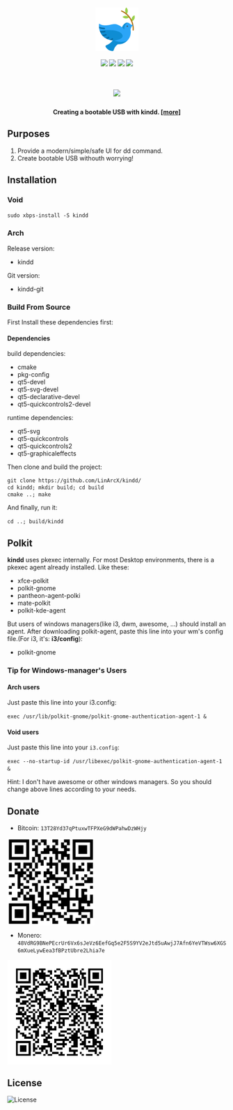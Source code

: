 <h4 align="center">
    <img src="assets/appconf/kindd.svg" align="center" width="100"/>
</h4>

<h4 align="center">
    <img src="https://img.shields.io/travis/LinArcX/kindd"/>  <img src="https://img.shields.io/github/tag/LinArcX/kindd.svg?colorB=green"/>  <img src="https://img.shields.io/github/repo-size/LinArcX/kindd.svg"/>  <img src="https://img.shields.io/github/languages/top/LinArcX/kindd.svg"/>
</h4>

<h1 align="center">
    <a href="https://gist.githubusercontent.com/LinArcX/4dde221ebf32b852586c65ecffdaa67f/raw/5846037655687b2e16f733eff2ca593fbce108f4/process.png"><img src="https://gist.githubusercontent.com/LinArcX/4dde221ebf32b852586c65ecffdaa67f/raw/5846037655687b2e16f733eff2ca593fbce108f4/process.png"></a>
    <br/>
    <h4 align="center">Creating a bootable USB with kindd. <a href="https://github.com/LinArcX/kindd/issues/10">[more]</a></h4>
</h1>

## Purposes
1. Provide a modern/simple/safe UI for dd command.
2. Create bootable USB withouth worrying!

## Installation
### Void
`sudo xbps-install -S kindd`

### Arch
Release version:
- kindd

Git version:
- kindd-git

### Build From Source
First Install these dependencies first:

#### Dependencies
build dependencies:
- cmake
- pkg-config
- qt5-devel
- qt5-svg-devel
- qt5-declarative-devel
- qt5-quickcontrols2-devel

runtime dependencies:
- qt5-svg
- qt5-quickcontrols
- qt5-quickcontrols2
- qt5-graphicaleffects

Then clone and build the project:

```
git clone https://github.com/LinArcX/kindd/
cd kindd; mkdir build; cd build
cmake ..; make
```

And finally, run it:

`cd ..; build/kindd`

## Polkit
**kindd** uses pkexec internally. For most Desktop environments, there is a pkexec agent already installed. Like these:
- xfce-polkit
- polkit-gnome
- pantheon-agent-polki
- mate-polkit
- polkit-kde-agent

But users of windows managers(like i3, dwm, awesome, ...) should install an agent. After downloading polkit-agent, paste this line into your wm's config file.(For i3, it's: __i3/config__):

- polkit-gnome
### Tip for Windows-manager's Users

#### Arch users
Just paste this line into your i3.config:

`exec /usr/lib/polkit-gnome/polkit-gnome-authentication-agent-1 &`

#### Void users
Just paste this line into your `i3.config`:

`exec --no-startup-id /usr/libexec/polkit-gnome-authentication-agent-1 &`

Hint: I don't have awesome or other windows managers. So you should change above lines according to your needs.

## Donate
- Bitcoin: `13T28Yd37qPtuxwTFPXeG9dWPahwDzWHjy`
<img src="assets/donate/Bitcoin.png" width="200" align="center" />

- Monero: `48VdRG9BNePEcrUr6Vx6sJeVz6EefGq5e2F5S9YV2eJtd5uAwjJ7Afn6YeVTWsw6XGS6mXueLywEea3fBPztUbre2Lhia7e`
<img src="assets/donate/Monero.png" align="center" />

## License
![License](https://img.shields.io/github/license/LinArcX/kindd.svg)
